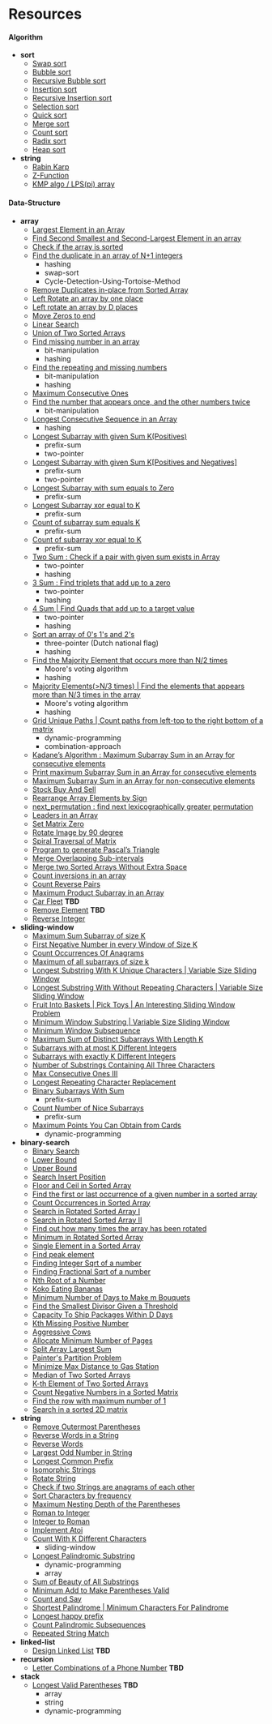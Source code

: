 # Resources

#### Algorithm
- **sort**
  - [Swap sort](/src/com/algo/sort/SwapSort.java)
  - [Bubble sort](/src/com/algo/sort/BubbleSort.java)
  - [Recursive Bubble sort](/src/com/algo/sort/RecursiveBubbleSort.java)
  - [Insertion sort](/src/com/algo/sort/InsertionSort.java)
  - [Recursive Insertion sort](/src/com/algo/sort/RecursiveInsertionSort.java)
  - [Selection sort](/src/com/algo/sort/SelectionSort.java)
  - [Quick sort](/src/com/algo/sort/QuickSort.java)
  - [Merge sort](/src/com/algo/sort/MergeSort.java)
  - [Count sort](/src/com/algo/sort/CountSort.java)
  - [Radix sort](/src/com/algo/sort/RadixSort.java)
  - [Heap sort](/src/com/algo/sort/HeapSort.java)
- **string**
  - [Rabin Karp](/src/com/algo/string/RabinKarp.java)
  - [Z-Function](/src/com/algo/string/ZFunction.java)
  - [KMP algo / LPS(pi) array](/src/com/algo/string/KMPAlgorithm.java)

#### Data-Structure
- **array**
  - [Largest Element in an Array](/src/com/ds/array/LargestElementInArray.java)
  - [Find Second Smallest and Second-Largest Element in an array](/src/com/ds/array/SecondLargestElementInArray.java)
  - [Check if the array is sorted](/src/com/ds/array/CheckIfArrayIsSortedAndRotated.java)
  - [Find the duplicate in an array of N+1 integers](/src/com/ds/array/FindDuplicateNumber.java)
    - hashing
    - swap-sort
    - Cycle-Detection-Using-Tortoise-Method
  - [Remove Duplicates in-place from Sorted Array](/src/com/ds/array/RemoveDuplicateFromSortedArray.java)
  - [Left Rotate an array by one place](/src/com/ds/array/LeftRotateByOne.java)
  - [Left rotate an array by D places](/src/com/ds/array/LeftRotateArray.java)
  - [Move Zeros to end](/src/com/ds/array/MovesZeroToEnd.java)
  - [Linear Search](/src/com/ds/array/LinearSearch.java)
  - [Union of Two Sorted Arrays](/src/com/ds/array/UnionOfTwoSortedArrays.java)
  - [Find missing number in an array](/src/com/ds/array/FindMissingNumberInAnArray.java) 
    - bit-manipulation
    - hashing
  - [Find the repeating and missing numbers](/src/com/ds/array/RepeatAndMissingNumber.java)
    - bit-manipulation
    - hashing
  - [Maximum Consecutive Ones](/src/com/ds/array/MaxConsecutiveOnes.java)
  - [Find the number that appears once, and the other numbers twice](/src/com/ds/array/FindTheNumberAppearsOnlyOnce.java)
    - bit-manipulation
  - [Longest Consecutive Sequence in an Array](/src/com/ds/array/LongestConsecutiveSequence.java)
    - hashing
  - [Longest Subarray with given Sum K(Positives)](/src/com/ds/array/LongestSubarrayWithSumEqualsK_1.java)
    - prefix-sum
    - two-pointer
  - [Longest Subarray with given Sum K[Positives and Negatives]](/src/com/ds/array/LongestSubarrayWithSumEqualsK_2.java)
    - prefix-sum
    - two-pointer
  - [Longest Subarray with sum equals to Zero](/src/com/ds/array/LongestSubarrayWithSumEqualsZero.java)
    - prefix-sum
  - [Longest Subarray xor equal to K](/src/com/ds/array/LongestSubarrayXorEqualToK.java)
    - prefix-sum
  - [Count of subarray sum equals K](/src/com/ds/array/CountOfSubarraySumEqualsK.java)
    - prefix-sum
  - [Count of subarray xor equal to K](/src/com/ds/array/CountOfSubarrayXorEqualToK.java)
    - prefix-sum
  - [Two Sum : Check if a pair with given sum exists in Array](/src/com/ds/array/TwoSum.java)
    - two-pointer
    - hashing
  - [3 Sum : Find triplets that add up to a zero](/src/com/ds/array/ThreeSum.java)
    - two-pointer
    - hashing
  - [4 Sum | Find Quads that add up to a target value](/src/com/ds/array/FourSum.java)
    - two-pointer
    - hashing
  - [Sort an array of 0's 1's and 2's](/src/com/ds/array/SortZeroOneTwo.java)
    - three-pointer (Dutch national flag)
    - hashing
  - [Find the Majority Element that occurs more than N/2 times](/src/com/ds/array/MajorityElementsNby2.java)
    - Moore's voting algorithm
    - hashing
  - [Majority Elements(>N/3 times) | Find the elements that appears more than N/3 times in the array](/src/com/ds/array/MajorityElementsNby3.java)
    - Moore's voting algorithm
    - hashing
  - [Grid Unique Paths | Count paths from left-top to the right bottom of a matrix](/src/com/ds/array/GridUniquePaths.java)
    - dynamic-programming
    - combination-approach
  - [Kadane’s Algorithm : Maximum Subarray Sum in an Array for consecutive elements](/src/com/ds/array/MaxSumForConsecutiveElements.java)
  - [Print maximum Subarray Sum in an Array for consecutive elements](/src/com/ds/array/PrintMaxSumForConsecutiveElements.java)
  - [Maximum Subarray Sum in an Array for non-consecutive elements](/src/com/ds/array/MaxSumForNonConsecutiveElements.java)
  - [Stock Buy And Sell](/src/com/ds/array/BuyAndSellStock.java)
  - [Rearrange Array Elements by Sign](/src/com/ds/array/RearrangeArrayElementsBySign.java)
  - [next_permutation : find next lexicographically greater permutation](/src/com/ds/array/NextPermutation.java)
  - [Leaders in an Array](/src/com/ds/array/LeadersInAnArray.java)
  - [Set Matrix Zero](/src/com/ds/array/SetMatrixToZero.java)
  - [Rotate Image by 90 degree](/src/com/ds/array/RotateMatrix.java)
  - [Spiral Traversal of Matrix](/src/com/ds/array/SpiralTraversalOfMatrix.java)
  - [Program to generate Pascal’s Triangle](/src/com/ds/array/PascalTriangle.java)
  - [Merge Overlapping Sub-intervals](/src/com/ds/array/MergeOverlappingSubIntervals.java)
  - [Merge two Sorted Arrays Without Extra Space](/src/com/ds/array/MergeTwoSortedArraysWithoutExtraSpace.java)
  - [Count inversions in an array](/src/com/ds/array/CountInversionInArray.java)
  - [Count Reverse Pairs](/src/com/ds/array/ReversePairs.java)
  - [Maximum Product Subarray in an Array](/src/com/ds/array/MaximumProductSubarrayInAnArray.java)
  - [Car Fleet](/src/com/ds/array/CarFleet.java) **TBD**
  - [Remove Element](/src/com/ds/array/RemoveElement.java) **TBD**
  - [Reverse Integer](/src/com/ds/array/ReverseInteger.java)
- **sliding-window**
  - [Maximum Sum Subarray of size K](/src/com/ds/slidingwindow/MaximumSumSubarrayOfSizeK.java)
  - [First Negative Number in every Window of Size K](/src/com/ds/slidingwindow/FirstNegativeNumberInEveryWindowOfSizeK.java)
  - [Count Occurrences Of Anagrams](/src/com/ds/slidingwindow/CountOfAnagrams.java)
  - [Maximum of all subarrays of size k](/src/com/ds/slidingwindow/MaximumOfAllSubarraysOfSizeK.java)
  - [Longest Substring With K Unique Characters | Variable Size Sliding Window](/src/com/ds/slidingwindow/LargestSubstringWithKUniqueCharacters.java)
  - [Longest Substring With Without Repeating Characters | Variable Size Sliding Window](/src/com/ds/slidingwindow/LongestSubstringWithoutRepeatingCharacters.java)
  - [Fruit Into Baskets | Pick Toys | An Interesting Sliding Window Problem](/src/com/ds/slidingwindow/FruitIntoBaskets.java)
  - [Minimum Window Substring | Variable Size Sliding Window](/src/com/ds/slidingwindow/MinimumWindowSubstring.java)
  - [Minimum Window Subsequence](/src/com/ds/slidingwindow/MinimumWindowSubsequence.java)
  - [Maximum Sum of Distinct Subarrays With Length K](/src/com/ds/slidingwindow/MaximumSumOfDistinctSubarraysWithLengthK.java)
  - [Subarrays with at most K Different Integers](/src/com/ds/slidingwindow/SubarrayWithAtMostKDifferentIntegers.java)
  - [Subarrays with exactly K Different Integers](/src/com/ds/slidingwindow/SubarrayWithExactlyKDifferentIntegers.java)
  - [Number of Substrings Containing All Three Characters](/src/com/ds/slidingwindow/NumberOfSubstringsContainingAllThreeCharacters.java)
  - [Max Consecutive Ones III](/src/com/ds/slidingwindow/MaxConsecutiveOnes3.java)
  - [Longest Repeating Character Replacement](/src/com/ds/slidingwindow/LongestRepeatingCharacterReplacement.java)
  - [Binary Subarrays With Sum](/src/com/ds/slidingwindow/BinarySubarraysWithSum.java)
    - prefix-sum
  - [Count Number of Nice Subarrays](/src/com/ds/slidingwindow/CountNumberOfNiceSubarrays.java)
    - prefix-sum
  - [Maximum Points You Can Obtain from Cards](/src/com/ds/slidingwindow/MaximumPointsYouCanObtainFromCards.java)
    - dynamic-programming
- **binary-search**
  - [Binary Search](/src/com/ds/binarysearch/BinarySearch.java)
  - [Lower Bound](/src/com/ds/binarysearch/LowerBound.java)
  - [Upper Bound](/src/com/ds/binarysearch/UpperBound.java)
  - [Search Insert Position](/src/com/ds/binarysearch/SearchInsertPosition.java)
  - [Floor and Ceil in Sorted Array](/src/com/ds/binarysearch/FloorAndCeilInSortedArray.java)
  - [Find the first or last occurrence of a given number in a sorted array](/src/com/ds/binarysearch/FirstAndLastOccurrenceOfANumberInASortedArray.java)
  - [Count Occurrences in Sorted Array](/src/com/ds/binarysearch/CountOccurrencesInSortedArray.java)
  - [Search in Rotated Sorted Array I](/src/com/ds/binarysearch/BinarySearchOnRotatedArray1.java)
  - [Search in Rotated Sorted Array II](/src/com/ds/binarysearch/BinarySearchOnRotatedArray2.java)
  - [Find out how many times the array has been rotated](/src/com/ds/binarysearch/NoOfTimesSortedArrayRotated.java)
  - [Minimum in Rotated Sorted Array](/src/com/ds/binarysearch/MinimumInRotatedSortedArray.java)
  - [Single Element in a Sorted Array](/src/com/ds/binarysearch/SingleElementInSortedArray.java)
  - [Find peak element](/src/com/ds/binarysearch/FindPeakElement.java)
  - [Finding Integer Sqrt of a number](/src/com/ds/binarysearch/SquareRoot.java)
  - [Finding Fractional Sqrt of a number](/src/com/ds/binarysearch/FractionalSquareRoot.java)
  - [Nth Root of a Number](/src/com/ds/binarysearch/NthRootOfANumber.java)
  - [Koko Eating Bananas](/src/com/ds/binarysearch/KokoEatingBananas.java)
  - [Minimum Number of Days to Make m Bouquets](/src/com/ds/binarysearch/MinimumDaysToMakeMBouquets.java)
  - [Find the Smallest Divisor Given a Threshold](/src/com/ds/binarysearch/FindTheSmallestDivisorGivenThreshold.java)
  - [Capacity To Ship Packages Within D Days](/src/com/ds/binarysearch/CapacityToShipPackagesWithinDDays.java)
  - [Kth Missing Positive Number](/src/com/ds/binarysearch/KthMissingPositiveNumber.java)
  - [Aggressive Cows](/src/com/ds/binarysearch/AggressiveCows.java)
  - [Allocate Minimum Number of Pages](/src/com/ds/binarysearch/AllocateMinimumNumberOfPages.java)
  - [Split Array Largest Sum](/src/com/ds/binarysearch/SplitArrayLargestSum.java)
  - [Painter's Partition Problem](/src/com/ds/binarysearch/PaintersPartitionProblem.java)
  - [Minimize Max Distance to Gas Station](/src/com/ds/binarysearch/MinimizeMaxDistanceToGasStation.java)
  - [Median of Two Sorted Arrays](/src/com/ds/binarysearch/MedianOfTwoSortedArray.java)
  - [K-th Element of Two Sorted Arrays](/src/com/ds/binarysearch/KthElementOfTwoSortedArrays.java)
  - [Count Negative Numbers in a Sorted Matrix](/src/com/ds/binarysearch/CountNegativeNumbersInSortedMatrix.java)
  - [Find the row with maximum number of 1](/src/com/ds/binarysearch/FindTheRowWithMaximumNumberOfOne.java)
  - [Search in a sorted 2D matrix](/src/com/ds/array/SearchInRowAndColumnSortedMatrix.java)
- **string**
  - [Remove Outermost Parentheses](/src/com/ds/string/RemoveOutermostParentheses.java)
  - [Reverse Words in a String](/src/com/ds/string/ReverseWordsInString.java)
  - [Reverse Words](/src/com/ds/string/ReverseWords.java)
  - [Largest Odd Number in String](/src/com/ds/string/LargestOddNumberInString.java)
  - [Longest Common Prefix](/src/com/ds/string/LongestCommonPrefix.java)
  - [Isomorphic Strings](/src/com/ds/string/IsomorphicStrings.java)
  - [Rotate String](/src/com/ds/string/RotateString.java)
  - [Check if two Strings are anagrams of each other](/src/com/ds/string/CheckForAnagrams.java)
  - [Sort Characters by frequency](/src/com/ds/string/SortCharactersByFrequency.java)
  - [Maximum Nesting Depth of the Parentheses](/src/com/ds/string/MaximumNestingDepthOfTheParentheses.java)
  - [Roman to Integer](/src/com/ds/string/RomanToInteger.java)
  - [Integer to Roman](/src/com/ds/string/IntegerToRoman.java)
  - [Implement Atoi](/src/com/ds/string/StringToInteger.java)
  - [Count With K Different Characters](/src/com/ds/string/CountSubstringsOfLengthK.java)
    - sliding-window
  - [Longest Palindromic Substring](/src/com/ds/string/LongestPalindromicSubstring.java)
    - dynamic-programming
    - array
  - [Sum of Beauty of All Substrings](/src/com/ds/string/SumOfBeautyOfAllSubstrings.java)
  - [Minimum Add to Make Parentheses Valid](/src/com/ds/string/MinimumAddToMakeParenthesesValid.java)
  - [Count and Say](/src/com/ds/string/CountAndSay.java)
  - [Shortest Palindrome | Minimum Characters For Palindrome](/src/com/ds/string/MinimumCharactersForPalindrome.java)
  - [Longest happy prefix](/src/com/ds/string/LongestHappyPrefix.java)
  - [Count Palindromic Subsequences](/src/com/ds/string/CountPalindromicSubsequences.java)
  - [Repeated String Match](/src/com/ds/string/RepeatedStringMatch.java)
- **linked-list**
  - [Design Linked List](/src/com/ds/linkedlist/DesignLinkedList.java) **TBD**
- **recursion**
  - [Letter Combinations of a Phone Number](/src/com/ds/recursion/LetterCombinationsOfAPhoneNumber.java) **TBD**
- **stack**
  - [Longest Valid Parentheses](/src/com/ds/stack/LongestValidParenthesis.java) **TBD**
    - array
    - string
    - dynamic-programming